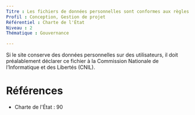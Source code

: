 ```yaml
---
Titre : Les fichiers de données personnelles sont conformes aux règles des sites publics.
Profil : Conception, Gestion de projet
Référentiel : Charte de l'État
Niveau : 2
Thématique : Gouvernance

---
```

Si le site conserve des données personnelles sur des utilisateurs, il doit préalablement déclarer ce fichier à la Commission Nationale de l’Informatique et des Libertés (CNIL).

# Références

*   Charte de l'État : 90